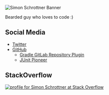 ![Simon Schrottner Banner](https://github.com/aepfli/aepfli.github.io/blob/main/banner.jpeg?raw=true)

Bearded guy who loves to code :)

## Social Media

- [Twitter](https://twitter.com/aepfli)
- [GitHub](https://github.com/aepfli)
  - [Gradle GitLab Repository Plugin](https://github.com/aepfli/gradle-gitlab-repositories)
  - [JUnit Pioneer](https://junit-pioneer.org)

## StackOverflow

[![profile for Simon Schrottner at Stack Overflow](https://stackoverflow.com/users/flair/3708208.png)](https://stackoverflow.com/users/3708208/simon-schrottner)
